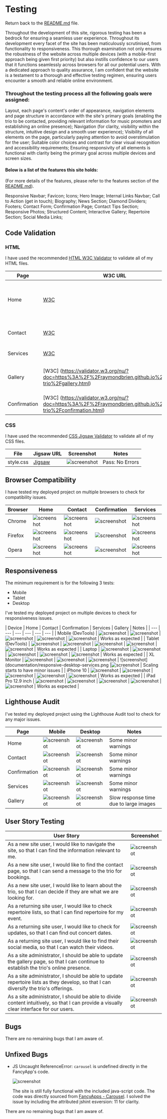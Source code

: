 # Testing

Return back to the [README.md](README.md) file.

Throughout the development of this site, rigorous testing has been a bedrock for ensuring a seamless user experience. Throughout its development every facet of the site has been maticulously scrutinised, from functionality to responsiveness. This thorough examination not only ensures the robustness of the website across multiple devices (with a mobile-first approach being given first priority) but also instills confidence to our users that it functions seamlessly across browsers for all our potential users. With a dedicated approach to quality assurance, I am confident that the website is a testament to a thorough and effective testing regimen, ensuring users encounter a smooth and reliable online environment.

### Throughout the testing process all the following goals were assigned:

Layout, each page's content's order of appearance, navigation elements and page structure in accordance with the site's primary goals (enabling the trio to be contacted, providing relevant information for music promoters and establishing an online presence); 
Navigation (for clarity, visibility within the structure, intuitive design and a smooth user experience); 
Visibility of all elements on the page, particularly paying attention to avoid overstimulation for the user; 
Suitable color choices and contrast for clear visual recognition and accessibility requirements; 
Ensuring responsivity of all elements is functional with clarity being the primary goal across multiple devices and screen sizes.

#### Below is a list of the features this site holds:

(For more details of the features, please refer to the features section of the [README.md](README.me)).

Responsive Navbar;
Favicon;
Icons;
Hero Image;
Internal Links Navbar;
Call to Action (get in touch);
Biography;
News Section;
Diamond Dividers;
Footers;
Contact Form;
Confirmation Page;
Contact Tips Section;
Responsive Photos;
Structured Content;
Interactive Gallery;
Repertoire Section;
Social Media Links;

## Code Validation

### HTML

I have used the recommended [HTML W3C Validator](https://validator.w3.org) to validate all of my HTML files.

| Page | W3C URL | Screenshot | Notes |
| --- | --- | --- | --- |
| Home | [W3C](https://validator.w3.org/nu/?doc=https%3A%2F%2Fraymondbrien.github.io%2Ffarrenc-trio%2Findex.html) | ![screenshot](documentation/html-validation-home.png) | Section lacks header h2-h6 warning. Fixed. |
| Contact | [W3C](https://validator.w3.org/nu/?doc=https%3A%2F%2Fraymondbrien.github.io%2Ffarrenc-trio%2Fcontact.html) | ![screenshot](documentation/html-validation-contact.png) | obsolete iframe warnings. Fixed. |
| Services | [W3C](https://validator.w3.org/nu/?doc=https%3A%2F%2Fraymondbrien.github.io%2Ffarrenc-trio%2Fservices.html) | ![screenshot](documentation/html-validation-quizservices.png) | Pass: No Errors |
| Gallery | [W3C] (https://validator.w3.org/nu/?doc=https%3A%2F%2Fraymondbrien.github.io%2Ffarrenc-trio%2Fgallery.html) | ![screenshot](documentation/html-validation-gallery.png) | Duplicate IDs found, and fixed. |
| Confirmation | [W3C] (https://validator.w3.org/nu/?doc=https%3A%2F%2Fraymondbrien.github.io%2Ffarrenc-trio%2Fconfirmation.html) | ![screenshot](documentation/html-validation-confirmation.png) | Pass: No Errors |


### CSS

I have used the recommended [CSS Jigsaw Validator](https://jigsaw.w3.org/css-validator) to validate all of my CSS files.

| File | Jigsaw URL | Screenshot | Notes |
| --- | --- | --- | --- |
| style.css | [Jigsaw](https://jigsaw.w3.org/css-validator/validator?uri=https%3A%2F%2Fraymondbrien.github.io%2Ffarrenc-trio%2Findex.html&profile=css3svg&usermedium=all&warning=1&vextwarning=&lang=en) | ![screenshot](documentation/css-validation-style.png) | Pass: No Errors |


## Browser Compatibility

I have tested my deployed project on multiple browsers to check for compatibility issues.

| Browser | Home | Contact | Confirmation | Services | Gallery | Notes |
| --- | --- | --- | --- | --- | --- | --- |
| Chrome | ![screenshot](documentation/browser-chrome-home.png) | ![screenshot](documentation/browser-chrome-homecontact.png) | ![screenshot](documentation/browser-chrome-confirmation.png) | ![screenshot](documentation/browser-chrome-services.png) | ![screenshot](documentation/browser-chrome-gallery.png) | Works as expected |
| Firefox | ![screenshot](documentation/browser-firefox-home.png) | ![screenshot](documentation/browser-firefox-contact.png) | ![screenshot](documentation/browser-firefox-confirmation.png) | ![screenshot](documentation/browser-firefox-services.png) | Works as expected | | ![screenshot](documentation/browser-firefox-gallery.png) | Works as expected |
| Opera | ![screenshot](documentation/browser-opera-home.png) | ![screenshot](documentation/browser-opera-contact.png) | ![screenshot](documentation/browser-opera-confirmation.png) | ![screenshot](documentation/browser-opera-services.png) | | ![screenshot](documentation/browser-opera-gallery.png) | Minor differences |


## Responsiveness

The minimum requirement is for the following 3 tests:
- Mobile
- Tablet
- Desktop

I've tested my deployed project on multiple devices to check for responsiveness issues.

| Device | Home | Contact | Confirmation | Services | Gallery | Notes |
| --- | --- | --- | --- | --- | --- |
| Mobile (DevTools) | ![screenshot](documentation/responsive-mobile-home.png) | ![screenshot](documentation/responsive-mobile-contact.png) | ![screenshot](documentation/responsive-mobile-confirmation.png) | ![screenshot](documentation/responsive-mobile-services.png) | ![screenshot](documentation/responsive-mobile-gallery.png) | Works as expected |
| Tablet (DevTools) | ![screenshot](documentation/responsive-tablet-home.png) | ![screenshot](documentation/responsive-tablet-contact.png) | ![screenshot](documentation/responsive-tablet-confirmation.png) | ![screenshot](documentation/responsive-tablet-services.png) | ![screenshot](documentation/responsive-tablet-gallery.png) | Works as expected |
| Laptop | ![screenshot](documentation/responsive-laptop-home.png) | ![screenshot](documentation/responsive-laptop-contact.png) | ![screenshot](documentation/responsive-laptop-confirmation.png) | ![screenshot](documentation/responsive-laptop-services.png) | ![screenshot](documentation/responsive-laptop-gallery.png) | Works as expected |
| XL Monitor | ![screenshot](documentation/responsive-desktop-home.png) | ![screenshot](documentation/responsive-desktop-contact.png) | ![screenshot](documentation/responsive-desktop-confirmation.png) | ![screenshot](documentation/responsive-desktop-services.png |![screenshot](documentation/responsive-desktop-gallery.png) | Scaling starts to have minor issues |
| iPhone 10 | ![screenshot](documentation/responsive-iphone-home.png) | ![screenshot](documentation/responsive-iphone-contact.png) | ![screenshot](documentation/responsive-iphone-confirmation.png) | ![screenshot](documentation/responsive-iphone-services.png) | ![screenshot](documentation/responsive-iphone-gallery.png) | Works as expected |
| iPad Pro 12.9 inch | ![screenshot](documentation/responsive-ipad-home.png) | ![screenshot](documentation/responsive-ipad-contact.png) | ![screenshot](documentation/responsive-ipad-confirmation.png) | ![screenshot](documentation/responsive-ipad-services.png) | ![screenshot](documentation/responsive-ipad-gallery.png) | Works as expected |


## Lighthouse Audit

I've tested my deployed project using the Lighthouse Audit tool to check for any major issues.

| Page | Mobile | Desktop | Notes |
| --- | --- | --- | --- |
| Home | ![screenshot](documentation/lighthouse-home-mobile.png) | ![screenshot](documentation/lighthouse-home-desktop.png) | Some minor warnings |
| Contact | ![screenshot](documentation/lighthouse-contact-mobile.png) | ![screenshot](documentation/lighthouse-contact-desktop.png) | Some minor warnings |
| Confirmation | ![screenshot](documentation/lighthouse-confirmation-mobile.png) | ![screenshot](documentation/lighthouse-confirmation-desktop.png) | Some minor warnings |
| Services | ![screenshot](documentation/lighthouse-services-mobile.png) | ![screenshot](documentation/lighthouse-services-desktop.png) | Some minor warnings |
| Gallery | ![screenshot](documentation/lighthouse-gallery-mobile.png) | ![screenshot](documentation/lighthouse-gallery-desktop.png) | Slow response time due to large images |

## User Story Testing

| User Story | Screenshot |
| --- | --- |
| As a new site user, I would like to navigate the site, so that I can find the information relevant to me. | ![screenshot](documentation/feature-1.png) |
| As a new site user, I would like to find the contact page, so that I can send a message to the trio for bookings. | ![screenshot](documentation/feature-5.png) |
| As a new site user, I would like to learn about the trio, so that I can decide if they are what we are looking for. | ![screenshot](documentation/feature-6.png) |
| As a returning site user, I would like to check repertoire lists, so that I can find repertoire for my event. | ![screenshot](documentation/feature-14.png) |
| As a returning site user, I would like to check for updates, so that I can find out concert dates. | ![screenshot](documentation/feature-7.png) |
| As a returning site user, I would like to find their social media, so that I can watch their videos. | ![screenshot](documentation/feature-17.png) |
| As a site administrator, I should be able to update the gallery page, so that I can continue to establish the trio's online presence. | ![screenshot](documentation/feature15.png) |
| As a site administrator, I should be able to update repertoire lists as they develop, so that I can diversify the trio's offerings. | ![screenshot](documentation/feature16.png) |
| As a site administrator, I should be able to divide content intuitively, so that I can provide a visually clear interface for our users. | ![screenshot](documentation/feature-8.png) |


## Bugs

There are no remaining bugs that I am aware of.

## Unfixed Bugs

- JS Uncaught ReferenceError: `carousel` is undefined directly in the FancyApp's code.

    ![screenshot](documentation/js-test.png)

    The site is still fully functional with the included java-script code. The code was directly sourced from [FancyApps - Carousel](https://fancyapps.com/carousel/getting-started/). I solved the issue by including the attributed jshint esversion: 11 for clarity. 


There are no remaining bugs that I am aware of.
